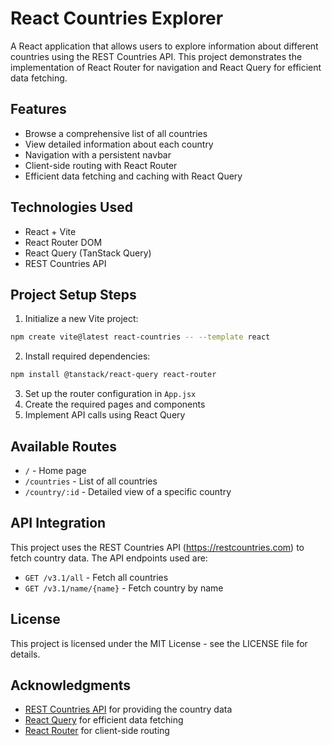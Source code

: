 # React Countries Explorer

A React application that allows users to explore information about different countries using the REST Countries API. This project demonstrates the implementation of React Router for navigation and React Query for efficient data fetching.

## Features

- Browse a comprehensive list of all countries
- View detailed information about each country
- Navigation with a persistent navbar
- Client-side routing with React Router
- Efficient data fetching and caching with React Query

## Technologies Used

- React + Vite
- React Router DOM
- React Query (TanStack Query)
- REST Countries API

## Project Setup Steps

1. Initialize a new Vite project:
```bash
npm create vite@latest react-countries -- --template react
```

2. Install required dependencies:
```bash
npm install @tanstack/react-query react-router
```

3. Set up the router configuration in `App.jsx`
4. Create the required pages and components
5. Implement API calls using React Query

## Available Routes

- `/` - Home page
- `/countries` - List of all countries
- `/country/:id` - Detailed view of a specific country

## API Integration

This project uses the REST Countries API (https://restcountries.com) to fetch country data. The API endpoints used are:

- `GET /v3.1/all` - Fetch all countries
- `GET /v3.1/name/{name}` - Fetch country by name

## License

This project is licensed under the MIT License - see the LICENSE file for details.

## Acknowledgments

- [REST Countries API](https://restcountries.com) for providing the country data
- [React Query](https://tanstack.com/query/latest) for efficient data fetching
- [React Router](https://reactrouter.com) for client-side routing
